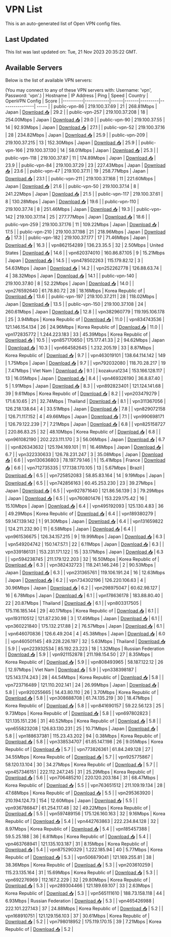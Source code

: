 # VPN List

This is an auto-generated list of Open VPN config files.

## Last Updated

This list was last updated on: Tue, 21 Nov 2023 20:35:22 GMT.

## Available Servers

Below is the list of available VPN servers:

(You may connect to any of these VPN servers with: Username: 'vpn', Password: 'vpn'.)
| Hostname | IP Address | Ping | Speed | Country | OpenVPN Config | Score |
|----------|------------|------|-------|---------|----------------| ----- |
| public-vpn-86 | 219.100.37.69 | 21 | 268.81Mbps | Japan | [Download 📥](./configs/server_0_JP.ovpn) | 29.2 |
| public-vpn-257 | 219.100.37.208 | 18 | 254.00Mbps | Japan | [Download 📥](./configs/server_1_JP.ovpn) | 29.0 |
| public-vpn-90 | 219.100.37.55 | 14 | 92.93Mbps | Japan | [Download 📥](./configs/server_2_JP.ovpn) | 27.1 |
| public-vpn-52 | 219.100.37.16 | 28 | 234.82Mbps | Japan | [Download 📥](./configs/server_3_JP.ovpn) | 25.9 |
| public-vpn-209 | 219.100.37.215 | 13 | 152.30Mbps | Japan | [Download 📥](./configs/server_4_JP.ovpn) | 25.9 |
| public-vpn-166 | 219.100.37.130 | 14 | 58.01Mbps | Japan | [Download 📥](./configs/server_5_JP.ovpn) | 25.3 |
| public-vpn-118 | 219.100.37.87 | 11 | 174.89Mbps | Japan | [Download 📥](./configs/server_6_JP.ovpn) | 23.9 |
| public-vpn-84 | 219.100.37.29 | 23 | 227.43Mbps | Japan | [Download 📥](./configs/server_7_JP.ovpn) | 23.6 |
| public-vpn-47 | 219.100.37.11 | 19 | 258.77Mbps | Japan | [Download 📥](./configs/server_8_JP.ovpn) | 23.1 |
| public-vpn-211 | 219.100.37.168 | 11 | 221.60Mbps | Japan | [Download 📥](./configs/server_9_JP.ovpn) | 21.6 |
| public-vpn-50 | 219.100.37.14 | 8 | 241.22Mbps | Japan | [Download 📥](./configs/server_10_JP.ovpn) | 21.5 |
| public-vpn-117 | 219.100.37.61 | 8 | 130.28Mbps | Japan | [Download 📥](./configs/server_11_JP.ovpn) | 19.6 |
| public-vpn-110 | 219.100.37.74 | 8 | 251.46Mbps | Japan | [Download 📥](./configs/server_12_JP.ovpn) | 19.3 |
| public-vpn-142 | 219.100.37.114 | 25 | 277.77Mbps | Japan | [Download 📥](./configs/server_13_JP.ovpn) | 18.6 |
| public-vpn-259 | 219.100.37.176 | 11 | 109.22Mbps | Japan | [Download 📥](./configs/server_14_JP.ovpn) | 17.5 |
| public-vpn-210 | 219.100.37.198 | 21 | 218.96Mbps | Japan | [Download 📥](./configs/server_15_JP.ovpn) | 17.3 |
| public-vpn-182 | 219.100.37.177 | 17 | 71.46Mbps | Japan | [Download 📥](./configs/server_16_JP.ovpn) | 16.3 |
| vpn862154289 | 136.23.35.5 | 32 | 2.50Mbps | United States | [Download 📥](./configs/server_17_US.ovpn) | 14.6 |
| vpn620374010 | 160.86.87.105 | 9 | 15.21Mbps | Japan | [Download 📥](./configs/server_18_JP.ovpn) | 14.5 |
| vpn478502263 | 115.179.82.12 | 3 | 54.63Mbps | Japan | [Download 📥](./configs/server_19_JP.ovpn) | 14.2 |
| vpn252262778 | 126.88.63.74 | 4 | 38.32Mbps | Japan | [Download 📥](./configs/server_20_JP.ovpn) | 14.1 |
| public-vpn-140 | 219.100.37.80 | 8 | 52.22Mbps | Japan | [Download 📥](./configs/server_21_JP.ovpn) | 14.0 |
| vpn276592640 | 61.78.80.72 | 28 | 18.16Mbps | Korea Republic of | [Download 📥](./configs/server_22_KR.ovpn) | 13.6 |
| public-vpn-197 | 219.100.37.211 | 28 | 118.02Mbps | Japan | [Download 📥](./configs/server_23_JP.ovpn) | 13.5 |
| public-vpn-150 | 219.100.37.108 | 24 | 260.61Mbps | Japan | [Download 📥](./configs/server_24_JP.ovpn) | 12.8 |
| vpn382960779 | 119.195.106.178 | 25 | 3.94Mbps | Korea Republic of | [Download 📥](./configs/server_25_KR.ovpn) | 11.0 |
| vpn834743536 | 121.146.154.134 | 26 | 24.96Mbps | Korea Republic of | [Download 📥](./configs/server_26_KR.ovpn) | 11.0 |
| vpn172835772 | 1.244.223.183 | 33 | 45.39Mbps | Korea Republic of | [Download 📥](./configs/server_27_KR.ovpn) | 10.5 |
| vpn857170650 | 175.177.41.33 | 2 | 94.62Mbps | Japan | [Download 📥](./configs/server_28_JP.ovpn) | 10.3 |
| vpn664582645 | 1.232.205.19 | 33 | 8.87Mbps | Korea Republic of | [Download 📥](./configs/server_29_KR.ovpn) | 9.7 |
| vpn463019101 | 138.64.114.142 | 149 | 1.75Mbps | Japan | [Download 📥](./configs/server_30_JP.ovpn) | 9.7 |
| vpn792032080 | 118.70.28.217 | 19 | 7.47Mbps | Viet Nam | [Download 📥](./configs/server_31_VN.ovpn) | 9.1 |
| kozakura1234 | 153.166.128.117 | 13 | 16.05Mbps | Japan | [Download 📥](./configs/server_32_JP.ovpn) | 8.4 |
| vpn469326190 | 36.8.87.40 | 5 | 1.91Mbps | Japan | [Download 📥](./configs/server_33_JP.ovpn) | 8.3 |
| vpn892823401 | 121.124.141.68 | 39 | 9.61Mbps | Korea Republic of | [Download 📥](./configs/server_34_KR.ovpn) | 8.2 |
| vpn203479279 | 171.6.10.65 | 21 | 32.74Mbps | Thailand | [Download 📥](./configs/server_35_TH.ovpn) | 8.1 |
| vpn311367056 | 126.218.138.64 | 4 | 33.51Mbps | Japan | [Download 📥](./configs/server_36_JP.ovpn) | 7.8 |
| vpn829072158 | 126.71.117.152 | 4 | 49.66Mbps | Japan | [Download 📥](./configs/server_37_JP.ovpn) | 7.1 |
| vpn990698171 | 126.79.122.239 | 7 | 7.21Mbps | Japan | [Download 📥](./configs/server_38_JP.ovpn) | 6.8 |
| vpn825158727 | 220.86.83.25 | 32 | 48.10Mbps | Korea Republic of | [Download 📥](./configs/server_39_KR.ovpn) | 6.8 |
| vpn961082190 | 202.223.111.170 | 3 | 56.06Mbps | Japan | [Download 📥](./configs/server_40_JP.ovpn) | 6.7 |
| vpn826343632 | 125.194.169.101 | 11 | 16.46Mbps | Japan | [Download 📥](./configs/server_41_JP.ovpn) | 6.7 |
| vpn322330633 | 126.78.231.247 | 3 | 35.08Mbps | Japan | [Download 📥](./configs/server_42_JP.ovpn) | 6.6 |
| vpn130636803 | 78.197.79.146 | 1 | 15.41Mbps | France | [Download 📥](./configs/server_43_FR.ovpn) | 6.6 |
| vpn712735335 | 177.138.170.105 | 13 | 5.67Mbps | Brazil | [Download 📥](./configs/server_44_BR.ovpn) | 6.5 |
| vpn725852083 | 58.85.83.164 | 14 | 9.19Mbps | Japan | [Download 📥](./configs/server_45_JP.ovpn) | 6.5 |
| vpn742856163 | 60.45.253.230 | 23 | 39.27Mbps | Japan | [Download 📥](./configs/server_46_JP.ovpn) | 6.5 |
| vpn927871640 | 121.86.56.139 | 3 | 79.29Mbps | Japan | [Download 📥](./configs/server_47_JP.ovpn) | 6.5 |
| vpn760801476 | 153.229.175.42 | 16 | 15.10Mbps | Japan | [Download 📥](./configs/server_48_JP.ovpn) | 6.4 |
| vpn495192093 | 125.130.4.83 | 36 | 49.29Mbps | Korea Republic of | [Download 📥](./configs/server_49_KR.ovpn) | 6.4 |
| vpn189380279 | 59.147.139.142 | 1 | 91.30Mbps | Japan | [Download 📥](./configs/server_50_JP.ovpn) | 6.4 |
| vpn131659822 | 124.211.232.90 | 11 | 6.58Mbps | Japan | [Download 📥](./configs/server_51_JP.ovpn) | 6.4 |
| vpn961536675 | 126.34.157.215 | 9 | 19.99Mbps | Japan | [Download 📥](./configs/server_52_JP.ovpn) | 6.3 |
| vpn549204742 | 150.147.57.1 | 22 | 6.11Mbps | Japan | [Download 📥](./configs/server_53_JP.ovpn) | 6.3 |
| vpn339186131 | 153.231.171.122 | 15 | 33.17Mbps | Japan | [Download 📥](./configs/server_54_JP.ovpn) | 6.3 |
| vpn594238745 | 211.179.122.203 | 32 | 16.50Mbps | Korea Republic of | [Download 📥](./configs/server_55_KR.ovpn) | 6.3 |
| vpn382432723 | 118.241.146.246 | 2 | 90.53Mbps | Japan | [Download 📥](./configs/server_56_JP.ovpn) | 6.3 |
| vpn231365761 | 119.106.191.24 | 16 | 12.63Mbps | Japan | [Download 📥](./configs/server_57_JP.ovpn) | 6.2 |
| vpn734302196 | 126.220.106.63 | 4 | 30.96Mbps | Japan | [Download 📥](./configs/server_58_JP.ovpn) | 6.2 |
| vpn298975047 | 60.62.98.127 | 16 | 6.78Mbps | Japan | [Download 📥](./configs/server_59_JP.ovpn) | 6.1 |
| vpn178636178 | 183.88.80.40 | 22 | 20.87Mbps | Thailand | [Download 📥](./configs/server_60_TH.ovpn) | 6.1 |
| vpn803317505 | 175.116.185.144 | 29 | 40.17Mbps | Korea Republic of | [Download 📥](./configs/server_61_KR.ovpn) | 6.1 |
| vpn193110512 | 121.87.230.98 | 3 | 17.49Mbps | Japan | [Download 📥](./configs/server_62_JP.ovpn) | 6.1 |
| vpn360221840 | 175.132.217.88 | 2 | 76.57Mbps | Japan | [Download 📥](./configs/server_63_JP.ovpn) | 6.1 |
| vpn646070836 | 126.6.49.204 | 4 | 45.38Mbps | Japan | [Download 📥](./configs/server_64_JP.ovpn) | 6.0 |
| vpn460501145 | 49.228.226.197 | 32 | 5.63Mbps | Thailand | [Download 📥](./configs/server_65_TH.ovpn) | 5.9 |
| vpn223932534 | 85.192.23.223 | 18 | 1.32Mbps | Russian Federation | [Download 📥](./configs/server_66_RU.ovpn) | 5.9 |
| vpn921152878 | 211.198.154.50 | 27 | 8.35Mbps | Korea Republic of | [Download 📥](./configs/server_67_KR.ovpn) | 5.9 |
| vpn808493965 | 58.187.122.12 | 26 | 12.97Mbps | Viet Nam | [Download 📥](./configs/server_68_VN.ovpn) | 5.9 |
| vpn338398187 | 125.143.174.243 | 28 | 44.54Mbps | Korea Republic of | [Download 📥](./configs/server_69_KR.ovpn) | 5.8 |
| vpn723716489 | 121.110.202.141 | 24 | 26.99Mbps | Japan | [Download 📥](./configs/server_70_JP.ovpn) | 5.8 |
| vpn920255665 | 14.43.80.110 | 26 | 3.70Mbps | Korea Republic of | [Download 📥](./configs/server_71_KR.ovpn) | 5.8 |
| vpn308688708 | 61.74.135.219 | 30 | 18.47Mbps | Korea Republic of | [Download 📥](./configs/server_72_KR.ovpn) | 5.8 |
| vpn841690157 | 59.22.56.123 | 25 | 9.73Mbps | Korea Republic of | [Download 📥](./configs/server_73_KR.ovpn) | 5.8 |
| vpn697802823 | 121.135.151.236 | 31 | 40.52Mbps | Korea Republic of | [Download 📥](./configs/server_74_KR.ovpn) | 5.8 |
| vpn655823208 | 126.83.130.231 | 25 | 10.71Mbps | Japan | [Download 📥](./configs/server_75_JP.ovpn) | 5.8 |
| vpn188637381 | 115.23.43.202 | 94 | 0.38Mbps | Korea Republic of | [Download 📥](./configs/server_76_KR.ovpn) | 5.8 |
| vpn338534707 | 61.85.147.198 | 26 | 9.05Mbps | Korea Republic of | [Download 📥](./configs/server_77_KR.ovpn) | 5.7 |
| vpn773826361 | 61.84.249.128 | 27 | 34.55Mbps | Korea Republic of | [Download 📥](./configs/server_78_KR.ovpn) | 5.7 |
| vpn925775867 | 58.120.13.104 | 30 | 34.27Mbps | Korea Republic of | [Download 📥](./configs/server_79_KR.ovpn) | 5.7 |
| vpn457346151 | 222.112.247.245 | 31 | 25.29Mbps | Korea Republic of | [Download 📥](./configs/server_80_KR.ovpn) | 5.6 |
| vpn706485210 | 220.120.203.184 | 31 | 68.47Mbps | Korea Republic of | [Download 📥](./configs/server_81_KR.ovpn) | 5.5 |
| vpn763651512 | 211.109.19.134 | 28 | 47.68Mbps | Korea Republic of | [Download 📥](./configs/server_82_KR.ovpn) | 5.5 |
| vpn295363920 | 210.194.124.73 | 154 | 12.60Mbps | Japan | [Download 📥](./configs/server_83_JP.ovpn) | 5.5 |
| vpn936786847 | 61.254.117.48 | 32 | 49.22Mbps | Korea Republic of | [Download 📥](./configs/server_84_KR.ovpn) | 5.5 |
| vpn597489156 | 175.126.160.163 | 32 | 9.16Mbps | Korea Republic of | [Download 📥](./configs/server_85_KR.ovpn) | 5.4 |
| vpn442763863 | 222.234.84.128 | 32 | 8.97Mbps | Korea Republic of | [Download 📥](./configs/server_86_KR.ovpn) | 5.4 |
| vpn185457388 | 59.5.25.188 | 36 | 6.81Mbps | Korea Republic of | [Download 📥](./configs/server_87_KR.ovpn) | 5.4 |
| vpn463768941 | 121.135.103.187 | 31 | 8.15Mbps | Korea Republic of | [Download 📥](./configs/server_88_KR.ovpn) | 5.4 |
| vpn875290329 | 1.222.185.94 | 40 | 5.77Mbps | Korea Republic of | [Download 📥](./configs/server_89_KR.ovpn) | 5.3 |
| vpn506879041 | 121.169.255.81 | 38 | 38.36Mbps | Korea Republic of | [Download 📥](./configs/server_90_KR.ovpn) | 5.3 |
| vpn203610259 | 115.23.135.164 | 31 | 15.69Mbps | Korea Republic of | [Download 📥](./configs/server_91_KR.ovpn) | 5.3 |
| vpn692276969 | 112.167.2.229 | 32 | 29.80Mbps | Korea Republic of | [Download 📥](./configs/server_92_KR.ovpn) | 5.3 |
| vpn289304466 | 121.189.69.107 | 33 | 2.63Mbps | Korea Republic of | [Download 📥](./configs/server_93_KR.ovpn) | 5.3 |
| vpn565111610 | 188.73.158.118 | 44 | 6.93Mbps | Russian Federation | [Download 📥](./configs/server_94_RU.ovpn) | 5.3 |
| vpn465426988 | 222.101.227.143 | 37 | 24.88Mbps | Korea Republic of | [Download 📥](./configs/server_95_KR.ovpn) | 5.2 |
| vpn168910751 | 121.129.156.103 | 37 | 30.61Mbps | Korea Republic of | [Download 📥](./configs/server_96_KR.ovpn) | 5.2 |
| vpn798018952 | 175.119.170.15 | 39 | 7.21Mbps | Korea Republic of | [Download 📥](./configs/server_97_KR.ovpn) | 5.2 |
